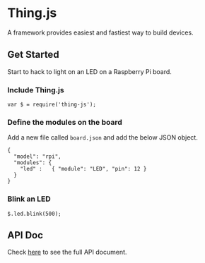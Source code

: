 # Thing.js
A framework provides easiest and fastiest way to build devices.

## Get Started
Start to hack to light on an LED on a Raspberry Pi board.

### Include Thing.js
```
var $ = require('thing-js');
```

### Define the modules on the board
Add a new file called `board.json` and add the below JSON object.
```
{
  "model": "rpi",
  "modules": {
    "led" :   { "module": "LED", "pin": 12 }
  }
}
```

### Blink an LED
```
$.led.blink(500);
```

## API Doc
Check [here][api-doc] to see the full API document.

[api-doc]: https://thing-js.github.io/doc
